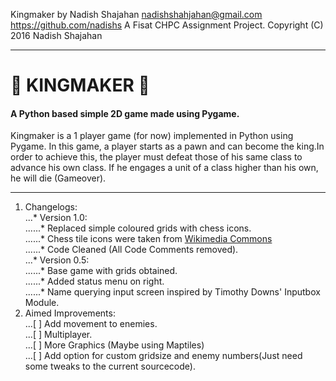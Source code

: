 Kingmaker by Nadish Shajahan
nadishshahjahan@gmail.com 
https://github.com/nadishs 
A Fisat CHPC Assignment Project. 
Copyright (C) 2016 Nadish Shajahan 
_____
#  :crown: KINGMAKER :crown:
#### A Python based simple 2D game made using Pygame.
Kingmaker is a 1 player game (for now) implemented in Python using Pygame. In this game, a player starts as a pawn and can become the king.In order to achieve this, the player must defeat those of his same class to advance his own class. If he engages a unit of a class higher than his own, he will die (Gameover).
_____

1. Changelogs:   
 ...* Version 1.0:  
 ......* Replaced simple coloured grids with chess icons.  
 ......* Chess tile icons were taken from [Wikimedia Commons]( http://commons.wikimedia.org/wiki/File:Chess_tile_pd.png )  
 ......* Code Cleaned (All Code Comments removed).  
 ...* Version 0.5:  
 ......* Base game with grids obtained.  
 ......* Added status menu on right.  
 ......* Name querying input screen inspired by Timothy Downs' Inputbox Module.  
2. Aimed Improvements:   
	...[ ] Add movement to enemies.  
	...[ ] Multiplayer.  
	...[ ] More Graphics (Maybe using Maptiles)  
	...[ ] Add option for custom gridsize and enemy numbers(Just need some tweaks to the current sourcecode).  
